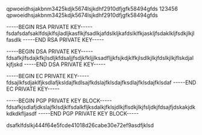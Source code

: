 qpwoeidhsjakbnm3425kdjk5674lsjkdhf2910dfjgfk58494gfds
123456
qpwoeidhsjakbnm3425kdjk5674lsjkdhf2910dfjgfk58494gfds

-----BEGIN RSA PRIVATE KEY-----
fsdafsdafsaklfdsjklfsjladljkasflkjfsadlkjafdslkljkafdslklfkjaskljfsdaklkljfsdkjlkjlfasdlk
-----END RSA PRIVATE KEY-----

-----BEGIN DSA PRIVATE KEY-----
fdsafkjlfsdajkfkjlsdljkfdsaljjfsdjkfkljjlksadfljjkfsjkdjklfkjlsdlkjlkjfdslkjlkjflskdjalkjfjskd
-----END DSA PRIVATE KEY-----

-----BEGIN EC PRIVATE KEY-----
fdsajlkfsdjaklfjksdlafjksldajfkdlsajfkdslajfklsdajfksdlajfklsdajfklsdaf
-----END EC PRIVATE KEY-----

-----BEGIN PGP PRIVATE KEY BLOCK-----
fdsafkjsdlafjdkslajfklsdjklfsdalkfljksdalkjfklsjdlkjflsdkjlkjfsljdkjfdsajfjdskakjdkkdkdkfljasdf
-----END PGP PRIVATE KEY BLOCK-----

dsafklfdslkj444f64e5fcde41018d26cabe30e72ef9asdfjklsd